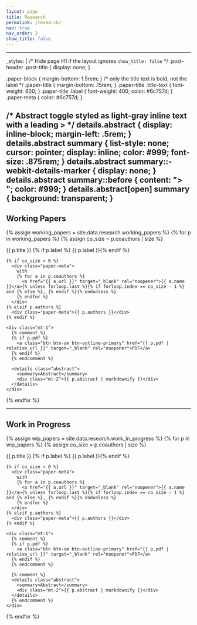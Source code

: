 ```yaml
---
layout: page
title: Research
permalink: /research/
nav: true
nav_order: 2
show_title: false
---
```


---
_styles: |
  /* Hide page H1 if the layout ignores `show_title: false` */
  .post-header .post-title { display: none; }

  .paper-block { margin-bottom: 1.5rem; }
  /* only the title text is bold, not the label */
  .paper-title { margin-bottom: .15rem; }
  .paper-title .title-text { font-weight: 600; }
  .paper-title .label { font-weight: 400; color: #6c757d; }
  .paper-meta  { color: #6c757d; }

  /* Abstract toggle styled as light-gray inline text with a leading > */
  details.abstract { display: inline-block; margin-left: .5rem; }
  details.abstract summary {
    list-style: none; cursor: pointer; display: inline; color: #999; font-size: .875rem;
  }
  details.abstract summary::-webkit-details-marker { display: none; }
  details.abstract summary::before { content: "> "; color: #999; }
  details.abstract[open] summary { background: transparent; }
---

## Working Papers

{% assign working_papers = site.data.research.working_papers %}
{% for p in working_papers %}
  {% assign co_size = p.coauthors | size %}
  <div class="paper-block">
    <div class="paper-title">
      <span class="title-text">{{ p.title }}</span>
      {% if p.label %} <span class="label">{{ p.label }}</span>{% endif %}
    </div>

    {% if co_size > 0 %}
      <div class="paper-meta">
        with
        {% for a in p.coauthors %}
          <a href="{{ a.url }}" target="_blank" rel="noopener">{{ a.name }}</a>{% unless forloop.last %}{% if forloop.index == co_size - 1 %} and {% else %}, {% endif %}{% endunless %}
        {% endfor %}
      </div>
    {% elsif p.authors %}
      <div class="paper-meta">{{ p.authors }}</div>
    {% endif %}

    <div class="mt-1">
      {% comment %}
      {% if p.pdf %}
        <a class="btn btn-sm btn-outline-primary" href="{{ p.pdf | relative_url }}" target="_blank" rel="noopener">PDF</a>
      {% endif %}
      {% endcomment %}

      <details class="abstract">
        <summary>Abstract</summary>
        <div class="mt-2">{{ p.abstract | markdownify }}</div>
      </details>
    </div>
  </div>
{% endfor %}

<hr>

## Work in Progress

{% assign wip_papers = site.data.research.work_in_progress %}
{% for p in wip_papers %}
  {% assign co_size = p.coauthors | size %}
  <div class="paper-block">
    <div class="paper-title">
      <span class="title-text">{{ p.title }}</span>
      {% if p.label %} <span class="label">{{ p.label }}</span>{% endif %}
    </div>

    {% if co_size > 0 %}
      <div class="paper-meta">
        with
        {% for a in p.coauthors %}
          <a href="{{ a.url }}" target="_blank" rel="noopener">{{ a.name }}</a>{% unless forloop.last %}{% if forloop.index == co_size - 1 %} and {% else %}, {% endif %}{% endunless %}
        {% endfor %}
      </div>
    {% elsif p.authors %}
      <div class="paper-meta">{{ p.authors }}</div>
    {% endif %}

    <div class="mt-1">
      {% comment %}
      {% if p.pdf %}
        <a class="btn btn-sm btn-outline-primary" href="{{ p.pdf | relative_url }}" target="_blank" rel="noopener">PDF</a>
      {% endif %}
      {% endcomment %}

      {% comment %}
      <details class="abstract">
        <summary>Abstract</summary>
        <div class="mt-2">{{ p.abstract | markdownify }}</div>
      </details>
      {% endcomment %}
    </div>
  </div>
{% endfor %}



